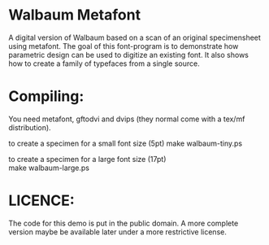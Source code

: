Walbaum Metafont
================

A digital version of Walbaum based on a scan of an original
specimensheet using metafont.  The goal of this font-program is to
demonstrate how parametric design can be used to digitize an existing
font.  It also shows how to create a family of typefaces from a single
source.

Compiling:
==========

You need metafont, gftodvi and dvips (they normal come with a
tex/mf distribution).

to create a specimen for a small font size (5pt)
   make walbaum-tiny.ps

to create a specimen for a large font size (17pt)   
   make walbaum-large.ps

LICENCE:
========

The code for this demo is put in the public domain.  A more complete version
maybe be available later under a more restrictive license.
